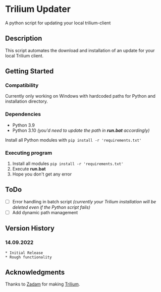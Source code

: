 # Trilium Updater

A python script for updating your local trilium-client

## Description

This script automates the download and installation of an update for your local Trilium client.

## Getting Started

### Compatibility

Currently only working on Windows with hardcoded paths for Python and installation directory.

### Dependencies

* Python 3.9
* Python 3.10 *(you'd need to update the path in **run.bat** accordingly)*

Install all Python modules with `pip install -r 'requirements.txt'`

### Executing program

1. Install all modules
`pip install -r 'requirements.txt'`
2. Execute **run.bat**
3. Hope you don't get any error

## ToDo
- [ ] Error handling in batch script
    *(currently your Trilium installation will be deleted even if the Python script fails)*
- [ ] Add dynamic path management

## Version History

### 14.09.2022
    * Initial Release
    * Rough functionality 

## Acknowledgments
Thanks to [Zadam](https://github.com/zadam) for making [Trilium](https://github.com/zadam/trilium).
